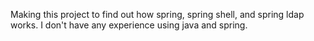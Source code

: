 Making this project to find out how spring, spring shell, and spring ldap works. I don't have any experience using java and spring.
